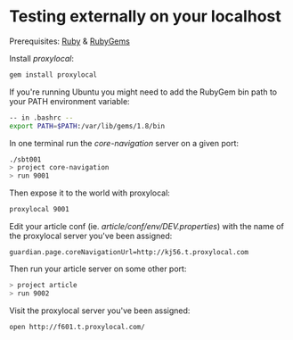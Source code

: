 Testing externally on your localhost 
====================================

Prerequisites: [Ruby](https://www.ruby-lang.org/en/) & [RubyGems](http://rubygems.org/)
 
Install _proxylocal_:
```bash    
gem install proxylocal
```
If you're running Ubuntu you might need to add the RubyGem bin path to your PATH environment variable:
```bash
-- in .bashrc --
export PATH=$PATH:/var/lib/gems/1.8/bin
```
In one terminal run the _core-navigation_ server on a given port:
```bash
./sbt001
> project core-navigation
> run 9001
```
Then expose it to the world with proxylocal:
```bash
proxylocal 9001
```
Edit your article conf (ie. _article/conf/env/DEV.properties_) with the name of the proxylocal server you've been assigned:
```
guardian.page.coreNavigationUrl=http://kj56.t.proxylocal.com
```
Then run your article server on some other port:
```bash
> project article 
> run 9002
```
Visit the proxylocal server you've been assigned:
```bash
open http://f601.t.proxylocal.com/
```
